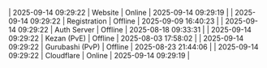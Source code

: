 | 2025-09-14 09:29:22 | Website | Online | 2025-09-14 09:29:19 |
| 2025-09-14 09:29:22 | Registration | Offline | 2025-09-09 16:40:23 |
| 2025-09-14 09:29:22 | Auth Server | Offline | 2025-08-18 09:33:31 |
| 2025-09-14 09:29:22 | Kezan (PvE) | Offline | 2025-08-03 17:58:02 |
| 2025-09-14 09:29:22 | Gurubashi (PvP) | Offline | 2025-08-23 21:44:06 |
| 2025-09-14 09:29:22 | Cloudflare | Online | 2025-09-14 09:29:19 |
